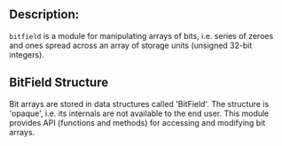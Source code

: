 ## Description:

`bitfield` is a module for manipulating arrays of bits,
i.e. series of zeroes and ones spread across an
array of storage units (unsigned 32-bit integers).

## BitField Structure

Bit arrays are stored in data structures called 'BitField'. The structure is
'opaque', i.e. its internals are not available to the end user. This module
provides API (functions and methods) for accessing and modifying bit arrays.
